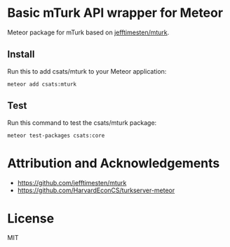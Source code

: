 # Basic mTurk API wrapper for Meteor

Meteor package for mTurk based on
[jefftimesten/mturk](https://github.com/jefftimesten/mturk).

## Install

Run this to add csats/mturk to your Meteor application:

    meteor add csats:mturk

## Test

Run this command to test the csats/mturk package:

    meteor test-packages csats:core

# Attribution and Acknowledgements

* https://github.com/jefftimesten/mturk
* https://github.com/HarvardEconCS/turkserver-meteor

# License

MIT
